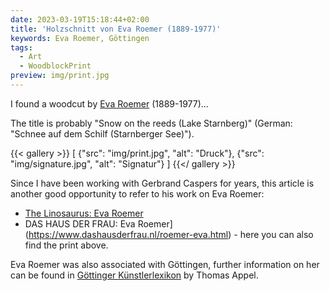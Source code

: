 ```yaml
---
date: 2023-03-19T15:18:44+02:00
title: 'Holzschnitt von Eva Roemer (1889-1977)'
keywords: Eva Roemer, Göttingen
tags:
  - Art
  - WoodblockPrint
preview: img/print.jpg
---
```


I found a woodcut by [Eva Roemer](https://de.wikipedia.org/wiki/Eva_Roemer) (1889-1977)...
<!--more-->

The title is probably "Snow on the reeds (Lake Starnberg)" (German: "Schnee auf dem Schilf (Starnberger See)").

{{< gallery >}}
[
  {"src": "img/print.jpg", "alt": "Druck"},
  {"src": "img/signature.jpg", "alt": "Signatur"}
]
{{</ gallery >}}

Since I have been working with Gerbrand Caspers for years, this article is another good opportunity to refer to his work on Eva Roemer:

* [The Linosaurus: Eva Roemer](https://gerrie-thefriendlyghost.blogspot.com/2011/07/eva-roemer.html)
* DAS HAUS DER FRAU: Eva Roemer](https://www.dashausderfrau.nl/roemer-eva.html) - here you can also find the print above.

Eva Roemer was also associated with Göttingen, further information on her can be found in [Göttinger Künstlerlexikon](https://univerlag.uni-goettingen.de/bitstream/handle/3/isbn-978-3-86395-504-5/Appel_diss.pdf) by Thomas Appel.
